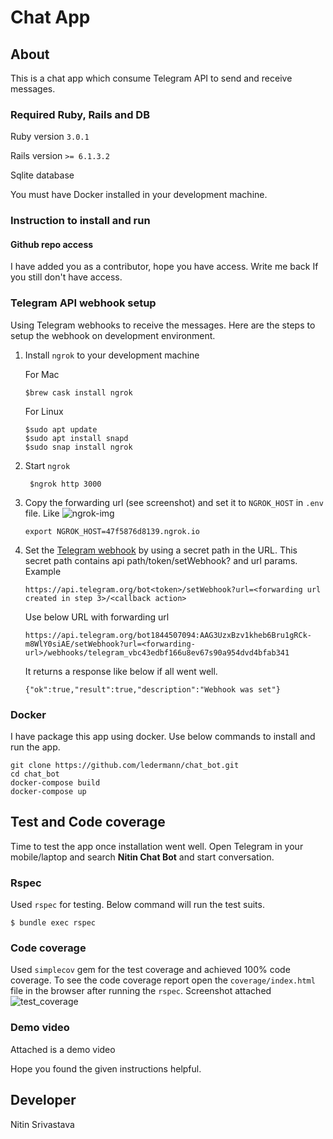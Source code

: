 # Chat App
## About
This is a chat app which consume Telegram API to send and receive messages.
### Required Ruby, Rails and DB
Ruby version `3.0.1` 

Rails version `>= 6.1.3.2`

Sqlite database

You must have Docker installed in your development machine.

### Instruction to install and run
#### Github repo access
I have added you as a contributor, hope you have access. Write me back If you still don't have access.

### Telegram API webhook setup
Using Telegram webhooks to receive the messages. Here are the steps to setup the webhook on development environment.
1. Install `ngrok` to your development machine
 
   For Mac
   
   `$brew cask install ngrok`
   
   For Linux
   
   ```
   $sudo apt update
   $sudo apt install snapd
   $sudo snap install ngrok
   ```
2. Start `ngrok`
   ```
    $ngrok http 3000
   ```
3. Copy the forwarding url (see screenshot) and set it to `NGROK_HOST` in `.env` file. Like
   ![ngrok-img](https://user-images.githubusercontent.com/24418296/123465057-45dc9380-d60b-11eb-8fc9-cc9186fc7aa0.png)

   ```
   export NGROK_HOST=47f5876d8139.ngrok.io
   ``` 

4. Set the [Telegram webhook](https://core.telegram.org/bots/api#setwebhook) by using a secret path in the URL. This secret path contains api path/token/setWebhook? and url params. Example

   `https://api.telegram.org/bot<token>/setWebhook?url=<forwarding url created in step 3>/<callback action>`
   
   Use below URL with forwarding url
   ```
   https://api.telegram.org/bot1844507094:AAG3UzxBzv1kheb6Bru1gRCk-m8WlY0siAE/setWebhook?url=<forwarding-url>/webhooks/telegram_vbc43edbf166u8ev67s90a954dvd4bfab341
   ```
   It returns a response like below if all went well.
   ```
   {"ok":true,"result":true,"description":"Webhook was set"}
   ```
### Docker
I have package this app using docker. Use below commands to install and run the app.

   ```
   git clone https://github.com/ledermann/chat_bot.git
   cd chat_bot
   docker-compose build
   docker-compose up
   ``` 

## Test and Code coverage
Time to test the app once installation went well. Open Telegram in your mobile/laptop and search **Nitin Chat Bot** and start conversation.
 
### Rspec
Used `rspec` for testing. Below command will run the test suits.
```
$ bundle exec rspec
```

### Code coverage 
Used `simplecov` gem for the test coverage and achieved 100% code coverage. To see the code coverage report open the `coverage/index.html` file in the browser after running the `rspec`. Screenshot attached
![test_coverage](https://user-images.githubusercontent.com/24418296/123465156-63a9f880-d60b-11eb-9c35-dd448a0cfa68.png)


### Demo video
Attached is a demo video

Hope you found the given instructions helpful.

## Developer
Nitin Srivastava

